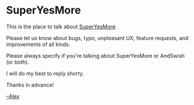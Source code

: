 # SuperYesMore
This is the place to talk about <a href="https://superyesmore.com">SuperYesMore</a>.

Please let us know about bugs, typo, unpleasant UX, feature requests, and improvements of all kinds.

Please always specify if you're talking about SuperYesMore or AndSwish (or both).

I will do my best to reply shorty.

Thanks in advance!

<a href="https://twitter.com/alexduloz">–Alex</a>
